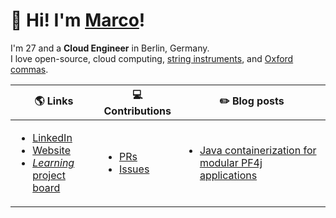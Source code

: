 # :wave: Hi! I'm [**Marco**](https://marcomicera.github.io)!

I'm 27 and a **Cloud Engineer** in Berlin, Germany.\
I love
open-source,
cloud computing,
[string instruments](https://youtu.be/Izqz9Vm066E),
and [Oxford commas](https://en.wikipedia.org/wiki/Serial_comma).

| **:earth_americas: Links** | **:computer: Contributions** | **:pencil2: Blog posts** |
|---|---|---|
| <ul><li>[LinkedIn](https://www.linkedin.com/in/marcomicera/?locale=en_US)</li><li>[Website](https://marcomicera.github.io)</li><li>[_Learning_ project board](https://github.com/users/marcomicera/projects/4)</li></ul> | <ul><li>[PRs](https://github.com/search?q=is%3Apr+author%3Amarcomicera)</li><li>[Issues](https://github.com/search?q=is%3Aissue+author%3Amarcomicera)</li></ul> | <ul><li>[Java containerization for modular PF4j applications](https://www.endocode.com/blog/2021/07/23/2021-07-23-java-containerization-pf4j/)</li></ul> |
